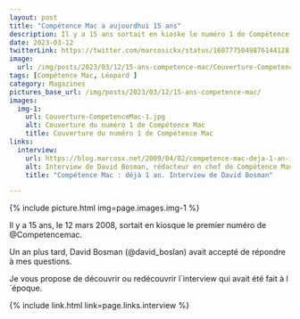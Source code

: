 ```yaml
---
layout: post
title: "Compétence Mac a aujourdhui 15 ans"
description: Il y a 15 ans sortait en kioske le numéro 1 de Compétence Mac
date: 2023-03-12
twitterLink: https://twitter.com/marcosickx/status/1607775049876144128
image:
  url: /img/posts/2023/03/12/15-ans-competence-mac/Couverture-CompetenceMac-1.jpg
tags: [Compétence Mac, Léopard ]
category: Magazines
pictures_base_url: /img/posts/2023/03/12/15-ans-competence-mac/
images:
  img-1: 
    url: Couverture-CompetenceMac-1.jpg
    alt: Couverture du numéro 1 de Compétence Mac
    title: Couverture du numéro 1 de Compétence Mac
links:
  interview:
    url: https://blog.marcosx.net/2009/04/02/competence-mac-deja-1-an-interview-de-david-bosman/
    alt: Interview de David Bosman, rédacteur en chef de Compétence Mac
    title: "Compétence Mac : déjà 1 an. Interview de David Bosman"

---
```


{% include picture.html img=page.images.img-1 %}

Il y a 15 ans, le 12 mars 2008, sortait en kiosque le premier numéro de @Competencemac.

Un an plus tard, David Bosman (@david_boslan) avait accepté de répondre à mes questions.

Je vous propose de découvrir ou redécouvrir l´interview qui avait été fait à l´époque.

{% include link.html link=page.links.interview %}

